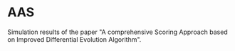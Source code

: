 # AAS
Simulation results of the paper "A comprehensive Scoring Approach based on Improved Differential Evolution Algorithm".
